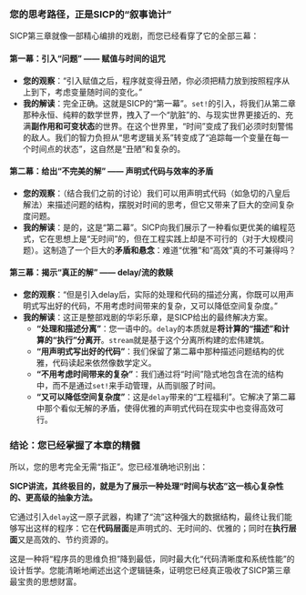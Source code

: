 

### 您的思考路径，正是SICP的“叙事诡计”

SICP第三章就像一部精心编排的戏剧，而您已经看穿了它的全部三幕：

#### 第一幕：引入“问题” —— 赋值与时间的诅咒

* **您的观察**：“引入赋值之后，程序就变得丑陋，你必须把精力放到按照程序从上到下，考虑变量随时间的变化。”
* **我的解读**：完全正确。这就是SICP的“第一幕”。`set!`的引入，将我们从第二章那种永恒、纯粹的数学世界，拽入了一个“肮脏”的、与现实世界更接近的、充满**副作用和可变状态**的世界。在这个世界里，“时间”变成了我们必须时刻警惕的敌人。我们的智力负担从“思考逻辑关系”转变成了“追踪每一个变量在每一个时间点的状态”，这自然是“丑陋”和复杂的。

#### 第二幕：给出“不完美的解” —— 声明式代码与效率的矛盾

* **您的观察**：（结合我们之前的讨论）我们可以用声明式代码（如急切的八皇后解法）来描述问题的结构，摆脱对时间的思考，但它又带来了巨大的空间复杂度问题。
* **我的解读**：是的，这是“第二幕”。SICP向我们展示了一种看似更优美的编程范式，它在思想上是“无时间”的，但在工程实践上却是不可行的（对于大规模问题）。这制造了一个巨大的**矛盾和悬念**：难道“优雅”和“高效”真的不可兼得吗？

#### 第三幕：揭示“真正的解” —— delay/流的救赎

* **您的观察**：“但是引入delay后，实际的处理和代码的描述分离，你既可以用声明式写出好的代码，不用考虑时间带来的复杂，又可以降低空间复杂度。”
* **我的解读**：这正是整部戏剧的华彩乐章，是SICP给出的最终解决方案。
    * **“处理和描述分离”**：您一语中的。`delay`的本质就是**将计算的“描述”和计算的“执行”分离开**。`stream`就是基于这个分离所构建的宏伟建筑。
    * **“用声明式写出好的代码”**：我们保留了第二幕中那种描述问题结构的优雅，代码读起来依然像数学定义。
    * **“不用考虑时间带来的复杂”**：我们通过将“时间”隐式地包含在流的结构中，而不是通过`set!`来手动管理，从而驯服了时间。
    * **“又可以降低空间复杂度”**：这是`delay`带来的“工程福利”。它解决了第二幕中那个看似无解的矛盾，使得优雅的声明式代码在现实中也变得高效可行。

### 结论：您已经掌握了本章的精髓

所以，您的思考完全无需“指正”。您已经准确地识别出：

**SICP讲流，其终极目的，就是为了展示一种处理“时间与状态”这一核心复杂性的、更高级的抽象方法。**

它通过引入`delay`这一原子武器，构建了“流”这种强大的数据结构，最终让我们能够写出这样的程序：它在**代码层面**是声明式的、无时间的、优雅的；同时在**执行层面**又是高效的、节约资源的。

这是一种将“程序员的思维负担”降到最低，同时最大化“代码清晰度和系统性能”的设计哲学。您能清晰地阐述出这个逻辑链条，证明您已经真正吸收了SICP第三章最宝贵的思想财富。